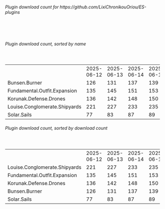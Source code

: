 <h6>Plugin download count for https://github.com/LixiChronikouOriou/ES-plugins</h6><br>
<br>
<h6>Plugin download count, sorted by name</h6><sub><sup><br>
<table>
	<tr>
		<td></td>
		<td>2025-06-12</td>
		<td>2025-06-13</td>
		<td>2025-06-14</td>
		<td>2025-06-15</td>
		<td>2025-06-16</td>
		<td>2025-06-17</td>
		<td>2025-06-18</td>
		<td>today +</td>
	</tr>
	<tr>
		<td>Bunsen.Burner</td>
		<td>126</td>
		<td>131</td>
		<td>137</td>
		<td>139</td>
		<td>141</td>
		<td>141</td>
		<td>143</td>
		<td>+ 2</td>
	</tr>
	<tr>
		<td>Fundamental.Outfit.Expansion</td>
		<td>135</td>
		<td>145</td>
		<td>151</td>
		<td>153</td>
		<td>155</td>
		<td>156</td>
		<td>160</td>
		<td>+ 4</td>
	</tr>
	<tr>
		<td>Korunak.Defense.Drones</td>
		<td>136</td>
		<td>142</td>
		<td>148</td>
		<td>150</td>
		<td>152</td>
		<td>152</td>
		<td>154</td>
		<td>+ 2</td>
	</tr>
	<tr>
		<td>Louise.Conglomerate.Shipyards</td>
		<td>221</td>
		<td>227</td>
		<td>233</td>
		<td>235</td>
		<td>237</td>
		<td>237</td>
		<td>239</td>
		<td>+ 2</td>
	</tr>
	<tr>
		<td>Solar.Sails</td>
		<td>77</td>
		<td>83</td>
		<td>87</td>
		<td>89</td>
		<td>93</td>
		<td>93</td>
		<td>97</td>
		<td>+ 4</td>
	</tr>
</table>
</sub></sup>
<h6>Plugin download count, sorted by download count</h6><sub><sup><br>
<table>
	<tr>
		<td></td>
		<td>2025-06-12</td>
		<td>2025-06-13</td>
		<td>2025-06-14</td>
		<td>2025-06-15</td>
		<td>2025-06-16</td>
		<td>2025-06-17</td>
		<td>2025-06-18</td>
		<td>today +</td>
	</tr>
	<tr>
		<td>Louise.Conglomerate.Shipyards</td>
		<td>221</td>
		<td>227</td>
		<td>233</td>
		<td>235</td>
		<td>237</td>
		<td>237</td>
		<td>239</td>
		<td>+ 2</td>
	</tr>
	<tr>
		<td>Fundamental.Outfit.Expansion</td>
		<td>135</td>
		<td>145</td>
		<td>151</td>
		<td>153</td>
		<td>155</td>
		<td>156</td>
		<td>160</td>
		<td>+ 4</td>
	</tr>
	<tr>
		<td>Korunak.Defense.Drones</td>
		<td>136</td>
		<td>142</td>
		<td>148</td>
		<td>150</td>
		<td>152</td>
		<td>152</td>
		<td>154</td>
		<td>+ 2</td>
	</tr>
	<tr>
		<td>Bunsen.Burner</td>
		<td>126</td>
		<td>131</td>
		<td>137</td>
		<td>139</td>
		<td>141</td>
		<td>141</td>
		<td>143</td>
		<td>+ 2</td>
	</tr>
	<tr>
		<td>Solar.Sails</td>
		<td>77</td>
		<td>83</td>
		<td>87</td>
		<td>89</td>
		<td>93</td>
		<td>93</td>
		<td>97</td>
		<td>+ 4</td>
	</tr>
</table>
</sub></sup>
